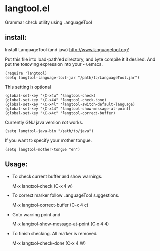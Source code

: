 # langtool.el

Grammar check utility using LanguageTool

## install:

Install LanguageTool (and java)
http://www.languagetool.org/

Put this file into load-path'ed directory, and byte compile it if
desired. And put the following expression into your ~/.emacs.

    (require 'langtool)
    (setq langtool-language-tool-jar "/path/to/LanguageTool.jar")

This setting is optional

    (global-set-key "\C-x4w" 'langtool-check)
    (global-set-key "\C-x4W" 'langtool-check-done)
    (global-set-key "\C-x4l" 'langtool-switch-default-language)
    (global-set-key "\C-x44" 'langtool-show-message-at-point)
    (global-set-key "\C-x4c" 'langtool-correct-buffer)

Currently GNU java version not works.

    (setq langtool-java-bin "/path/to/java")

If you want to specify your mother tongue.

    (setq langtool-mother-tongue "en")

## Usage:

* To check current buffer and show warnings.

	M-x langtool-check (C-x 4 w)

* To correct marker follow LanguageTool suggestions.

    M-x langtool-correct-buffer (C-x 4 c)

* Goto warning point and

    M-x langtool-show-message-at-point (C-x 4 4)

* To finish checking. All marker is removed.

    M-x langtool-check-done (C-x 4 W)
